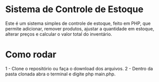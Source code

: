 # Sistema de Controle de Estoque

Este é um sistema simples de controle de estoque, feito em PHP, que permite adicionar, remover produtos, ajustar a quantidade em estoque, alterar preços e calcular o valor total do inventário.

# Como rodar

1 - Clone o repositório ou faça o download dos arquivos.
2 - Dentro da pasta clonada abra o terminal e digite php main.php.
